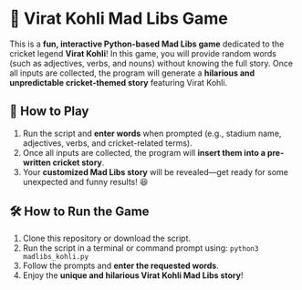 # 🏏 Virat Kohli Mad Libs Game

This is a **fun, interactive Python-based Mad Libs game** dedicated to the cricket legend **Virat Kohli**! In this game, you will provide random words (such as adjectives, verbs, and nouns) without knowing the full story. Once all inputs are collected, the program will generate a **hilarious and unpredictable cricket-themed story** featuring Virat Kohli.

## 📜 How to Play
1. Run the script and **enter words** when prompted (e.g., stadium name, adjectives, verbs, and cricket-related terms).
2. Once all inputs are collected, the program will **insert them into a pre-written cricket story**.
3. Your **customized Mad Libs story** will be revealed—get ready for some unexpected and funny results! 😆

## 🛠 How to Run the Game
1. Clone this repository or download the script.
2. Run the script in a terminal or command prompt using: `python3 madlibs_kohli.py`
3. Follow the prompts and **enter the requested words**.  
4. Enjoy the **unique and hilarious Virat Kohli Mad Libs story**!
